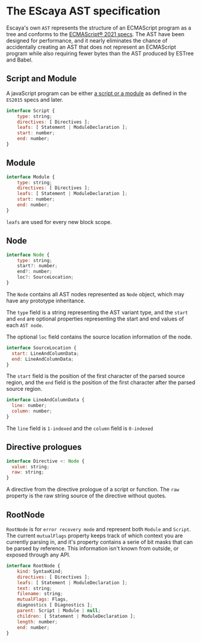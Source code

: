 # The EScaya AST specification

Escaya's own `AST` represents the structure of an ECMAScript program as a tree and conforms to the [ECMAScript® 2021 specs](https://tc39.es/ecma262/index.html). The AST have been designed for performance, and it nearly eliminates the chance of accidentally creating an AST that does not represent an ECMAScript program while also requiring fewer bytes than the AST produced by ESTree and Babel.

## Script and Module

 A javaScript program can be either [a script or a module](https://tc39.github.io/ecma262/index.html#sec-ecmascript-language-scripts-and-modules) as
 defined in the `ES2015` specs and later.


```js
interface Script {
    type: string;
    directives: [ Directives ];
    leafs: [ Statement | ModuleDeclaration ];
    start: number;
    end: number;
}
```

## Module

```js
interface Module {
    type: string;
    directives: [ Directives ];
    leafs: [ Statement | ModuleDeclaration ];
    start: number;
    end: number;
}
```

`leafs` are used for every new block scope.

## Node

```js
interface Node {
    type: string;
    start?: number;
    end?: number;
    loc?: SourceLocation;
}
```

The `Node` contains all AST nodes represented as `Node` object, which may have any
prototype inheritance.

The `type` field is a string representing the AST variant type, and the `start` and `end`
are optional properties representing the start and end values of each `AST node`.

The optional `loc` field contains the source location information of the node.

```js
interface SourceLocation {
  start: LineAndColumnData;
  end: LineAndColumnData;
}
```

The `start` field is the position of the first character of the parsed source region, and the
`end` field is the position of the first character after the parsed source region.

```js
interface LineAndColumnData {
  line: number;
  column: number;
}
```

The `line` field is `1-indexed` and the `column` field is `0-indexed`

## Directive prologues


```js
interface Directive <: Node {
  value: string;
  raw: string;
}
```

A directive from the directive prologue of a script or function. The `raw` property is the raw
string source of the directive without quotes.

## RootNode

`RootNode` is for `error recovery mode` and represent both `Module` and `Script`.
The current `mutualFlags` property keeps track of which context you are currently parsing in,
and it's property contains a serie of bit masks that can be parsed by reference. This
information isn't known from outside, or exposed through any API.

```js
interface RootNode {
    kind: SyntaxKind;
    directives: [ Directives ];
    leafs: [ Statement | ModuleDeclaration ];
    text: string;
    filename: string;
    mutualFlags: Flags,
    diagnostics [ Diagnostics ];
    parent: Script | Module | null;
    children: [ Statement | ModuleDeclaration ];
    length: number;
    end: number;
}
```
